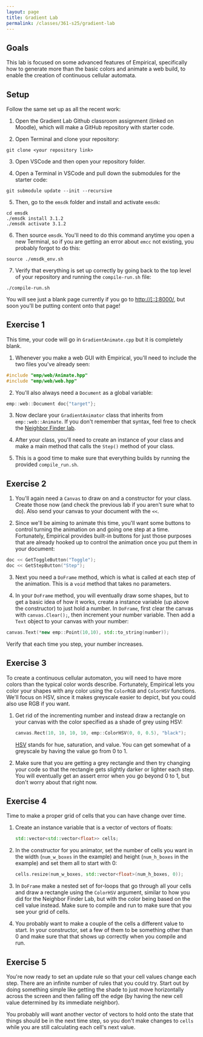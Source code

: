 ```yaml
---
layout: page
title: Gradient Lab
permalink: /classes/361-s25/gradient-lab
---
```


## Goals
This lab is focused on some advanced features of Empirical, specifically how to generate more than the basic colors and animate a web build, to enable the creation of continuous cellular automata.

## Setup
Follow the same set up as all the recent work:

1. Open the Gradient Lab Github classroom assignment (linked on Moodle), which will make a GitHub repository with starter code.

2. Open Terminal and clone your repository:
```
git clone <your repository link>
```

3. Open VSCode and then open your repository folder. 

4. Open a Terminal in VSCode and pull down the submodules for the starter code:
```
git submodule update --init --recursive
```

5. Then, go to the `emsdk` folder and install and activate `emsdk`:
```
cd emsdk
./emsdk install 3.1.2
./emsdk activate 3.1.2
```

6. Then source `emsdk`. You'll need to do this command anytime you open a new Terminal, so if you are getting an error about `emcc` not existing, you probably forgot to do this:
```
source ./emsdk_env.sh
```

7. Verify that everything is set up correctly by going back to the top level of your repository and running the `compile-run.sh` file:
```
./compile-run.sh
```

You will see just a blank page currently if you go to [http://[::]:8000/](http://[::]:8000/), but soon you'll be putting content onto that page!

## Exercise 1
This time, your code will go in `GradientAnimate.cpp` but it is completely blank.

1. Whenever you make a web GUI with Empirical, you'll need to include the two files you've already seen:

```cpp
#include "emp/web/Animate.hpp"
#include "emp/web/web.hpp"
```

2. You'll also always need a `Document` as a global variable:
```cpp
emp::web::Document doc{"target"};
```

3. Now declare your `GradientAnimator` class that inherits from `emp::web::Animate`. If you don't remember that syntax, feel free to check the [Neighbor Finder lab](nf-lab).

4. After your class, you'll need to create an instance of your class and make a main method that calls the `Step()` method of your class.

5. This is a good time to make sure that everything builds by running the provided `compile_run.sh`.

## Exercise 2

1. You'll again need a `Canvas` to draw on and a constructor for your class. Create those now (and check the previous lab if you aren't sure what to do).
Also send your canvas to your document with the `<<`.

2. Since we'll be aiming to animate this time, you'll want some buttons to control turning the animation on and going one step at a time. Fortunately, Empirical provides built-in buttons for just those purposes that are already hooked up to control the animation once you put them in your document:
```cpp
doc << GetToggleButton("Toggle");
doc << GetStepButton("Step");
```

3. Next you need a `DoFrame` method, which is what is called at each step of the animation. This is a `void` method that takes no parameters.

4. In your `DoFrame` method, you will eventually draw some shapes, but to get a basic idea of how it works, create a instance variable (up above the constructor) to just hold a number. In `DoFrame`, first clear the canvas with `canvas.Clear();`, then increment your number variable. Then add a `Text` object to your canvas with your number:
```cpp
canvas.Text(*new emp::Point(10,10), std::to_string(number));
```

Verify that each time you step, your number increases.

## Exercise 3

To create a continuous cellular automaton, you will need to have more colors than the typical color words describe.
Fortunately, Empirical lets you color your shapes with any color using the `ColorRGB` and `ColorHSV` functions.
We'll focus on HSV, since it makes greyscale easier to depict, but you could also use RGB if you want.

1. Get rid of the incrementing number and instead draw a rectangle on your canvas with the color specified as a shade of grey using HSV:

    ```cpp
    canvas.Rect(10, 10, 10, 10, emp::ColorHSV(0, 0, 0.5), "black");
    ```

    [HSV](https://en.wikipedia.org/wiki/HSL_and_HSV) stands for hue, saturation, and value. You can get somewhat of a greyscale by having the value go from 0 to 1. 

2. Make sure that you are getting a grey rectangle and then try changing your code so that the rectangle gets slightly darker or lighter each step. You will eventually get an assert error when you go beyond 0 to 1, but don't worry about that right now.

## Exercise 4

Time to make a proper grid of cells that you can have change over time.

1. Create an instance variable that is a vector of vectors of floats:

    ```cpp
    std::vector<std::vector<float>> cells;
    ```

2. In the constructor for you animator, set the number of cells you want in the width (`num_w_boxes` in the example) and height (`num_h_boxes` in the example) and set them all to start with 0:

    ```cpp
    cells.resize(num_w_boxes, std::vector<float>(num_h_boxes, 0));
    ```

3. In `DoFrame` make a nested set of for-loops that go through all your cells and draw a rectangle using the `ColorHSV` argument, similar to how you did for the Neighbor Finder Lab, but with the color being based on the cell value instead. Make sure to compile and run to make sure that you see your grid of cells.

4. You probably want to make a couple of the cells a different value to start. In your constructor, set a few of them to be something other than 0 and make sure that that shows up correctly when you compile and run.

## Exercise 5
You're now ready to set an update rule so that your cell values change each step.
There are an infinite number of rules that you could try. Start out by doing something simple like getting the shade to just move horizontally across the screen and then falling off the edge (by having the new cell value determined by its immediate neighbor).

You probably will want another vector of vectors to hold onto the state that things should be in the next time step, so you don't make changes to `cells` while you are still calculating each cell's next value.


